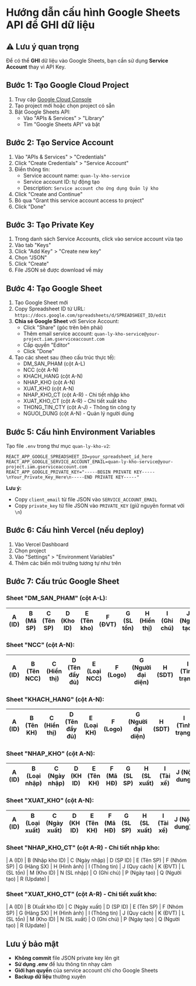 # Hướng dẫn cấu hình Google Sheets API để GHI dữ liệu

## ⚠️ Lưu ý quan trọng
Để có thể **GHI** dữ liệu vào Google Sheets, bạn cần sử dụng **Service Account** thay vì API Key.

## Bước 1: Tạo Google Cloud Project

1. Truy cập [Google Cloud Console](https://console.cloud.google.com/)
2. Tạo project mới hoặc chọn project có sẵn
3. Bật Google Sheets API:
   - Vào "APIs & Services" > "Library"
   - Tìm "Google Sheets API" và bật

## Bước 2: Tạo Service Account

1. Vào "APIs & Services" > "Credentials"
2. Click "Create Credentials" > "Service Account"
3. Điền thông tin:
   - Service account name: `quan-ly-kho-service`
   - Service account ID: tự động tạo
   - Description: `Service account cho ứng dụng Quản lý kho`
4. Click "Create and Continue"
5. Bỏ qua "Grant this service account access to project"
6. Click "Done"

## Bước 3: Tạo Private Key

1. Trong danh sách Service Accounts, click vào service account vừa tạo
2. Vào tab "Keys"
3. Click "Add Key" > "Create new key"
4. Chọn "JSON"
5. Click "Create"
6. File JSON sẽ được download về máy

## Bước 4: Tạo Google Sheet

1. Tạo Google Sheet mới
2. Copy Spreadsheet ID từ URL: `https://docs.google.com/spreadsheets/d/SPREADSHEET_ID/edit`
3. **Chia sẻ Google Sheet** với Service Account:
   - Click "Share" (góc trên bên phải)
   - Thêm email service account: `quan-ly-kho-service@your-project.iam.gserviceaccount.com`
   - Cấp quyền "Editor"
   - Click "Done"
4. Tạo các sheet sau (theo cấu trúc thực tế):
   - DM_SAN_PHAM (cột A-L)
   - NCC (cột A-N)
   - KHACH_HANG (cột A-N)
   - NHAP_KHO (cột A-N)
   - XUAT_KHO (cột A-N)
   - NHAP_KHO_CT (cột A-R) - Chi tiết nhập kho
   - XUAT_KHO_CT (cột A-R) - Chi tiết xuất kho
   - THONG_TIN_CTY (cột A-J) - Thông tin công ty
   - NGUOI_DUNG (cột A-N) - Quản lý người dùng

## Bước 5: Cấu hình Environment Variables

Tạo file `.env` trong thư mục `quan-ly-kho-v2`:

```env
REACT_APP_GOOGLE_SPREADSHEET_ID=your_spreadsheet_id_here
REACT_APP_GOOGLE_SERVICE_ACCOUNT_EMAIL=quan-ly-kho-service@your-project.iam.gserviceaccount.com
REACT_APP_GOOGLE_PRIVATE_KEY="-----BEGIN PRIVATE KEY-----\nYour_Private_Key_Here\n-----END PRIVATE KEY-----"
```

**Lưu ý:** 
- Copy `client_email` từ file JSON vào `SERVICE_ACCOUNT_EMAIL`
- Copy `private_key` từ file JSON vào `PRIVATE_KEY` (giữ nguyên format với `\n`)

## Bước 6: Cấu hình Vercel (nếu deploy)

1. Vào Vercel Dashboard
2. Chọn project
3. Vào "Settings" > "Environment Variables"
4. Thêm các biến môi trường tương tự như trên

## Bước 7: Cấu trúc Google Sheet

### Sheet "DM_SAN_PHAM" (cột A-L):
| A (ID) | B (Mã SP) | C (Tên SP) | D (Kho ID) | E (Tên kho) | F (ĐVT) | G (SL tồn) | H (Hiển thị) | I (Ghi chú) | J (Ngày tạo) | K (Người tạo) | L (Update) |
|--------|-----------|------------|------------|-------------|---------|------------|---------------|-------------|--------------|---------------|------------|

### Sheet "NCC" (cột A-N):
| A (ID) | B (Tên NCC) | C (Hiển thị) | D (Tên đầy đủ) | E (Loại NCC) | F (Logo) | G (Người đại diện) | H (SDT) | I (Tình trạng) | J (NV phụ trách) | K (Ghi chú) | L (Ngày tạo) | M (Người tạo) | N (Update) |
|--------|-------------|---------------|----------------|--------------|----------|-------------------|---------|----------------|------------------|-------------|--------------|---------------|------------|

### Sheet "KHACH_HANG" (cột A-N):
| A (ID) | B (Tên KH) | C (Hiển thị) | D (Tên đầy đủ) | E (Loại KH) | F (Logo) | G (Người đại diện) | H (SDT) | I (Tình trạng) | J (NV phụ trách) | K (Ghi chú) | L (Ngày tạo) | M (Người tạo) | N (Update) |
|--------|------------|---------------|----------------|--------------|----------|-------------------|---------|----------------|------------------|-------------|--------------|---------------|------------|

### Sheet "NHAP_KHO" (cột A-N):
| A (ID) | B (Loại nhập) | C (Ngày nhập) | D (KH ID) | E (Tên KH) | F (Mã HĐ) | G (SL SP) | H (SL xuất) | I (Tài xế) | J (Nội dung) | K (Ghi chú) | L (Ngày tạo) | M (Người tạo) | N (Update) |
|--------|--------------|---------------|-----------|------------|-----------|-----------|-------------|------------|--------------|-------------|--------------|---------------|------------|

### Sheet "XUAT_KHO" (cột A-N):
| A (ID) | B (Loại xuất) | C (Ngày xuất) | D (KH ID) | E (Tên KH) | F (Mã HĐ) | G (SL SP) | H (SL xuất) | I (Tài xế) | J (Nội dung) | K (Ghi chú) | L (Ngày tạo) | M (Người tạo) | N (Update) |
|--------|--------------|---------------|-----------|------------|-----------|-----------|-------------|------------|--------------|-------------|--------------|---------------|------------|

### Sheet "NHAP_KHO_CT" (cột A-R) - Chi tiết nhập kho:
| A (ID) | B (Nhập kho ID) | C (Ngày nhập) | D (SP ID) | E (Tên SP) | F (Nhóm SP) | G (Hãng SX) | H (Hình ảnh) | I (Thông tin) | J (Quy cách) | K (ĐVT) | L (SL tồn) | M (Kho ID) | N (SL nhập) | O (Ghi chú) | P (Ngày tạo) | Q (Người tạo) | R (Update) |

### Sheet "XUAT_KHO_CT" (cột A-R) - Chi tiết xuất kho:
| A (ID) | B (Xuất kho ID) | C (Ngày xuất) | D (SP ID) | E (Tên SP) | F (Nhóm SP) | G (Hãng SX) | H (Hình ảnh) | I (Thông tin) | J (Quy cách) | K (ĐVT) | L (SL tồn) | M (Kho ID) | N (SL xuất) | O (Ghi chú) | P (Ngày tạo) | Q (Người tạo) | R (Update) |

## Lưu ý bảo mật

- **Không commit** file JSON private key lên git
- **Sử dụng .env** để lưu thông tin nhạy cảm
- **Giới hạn quyền** của service account chỉ cho Google Sheets
- **Backup dữ liệu** thường xuyên 